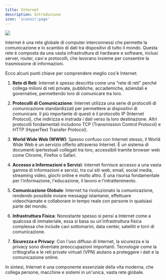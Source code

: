 ```yaml
---
title: Internet
description: Introduzione
icon: 'iconoir:page'
---
```


![](/images/2-frontend/internet.webp)

Internet è una rete globale di computer interconnessi che permette la comunicazione e lo scambio di dati tra dispositivi di tutto il mondo. Questa rete è composta da una vasta infrastruttura di hardware e software, inclusi server, router, cavi e protocolli, che lavorano insieme per consentire la trasmissione di informazioni.

Ecco alcuni punti chiave per comprendere meglio cos'è Internet:

1. **Rete di Reti**: Internet è spesso descritta come una "rete di reti" perché collega milioni di reti private, pubbliche, accademiche, aziendali e governative, permettendo loro di comunicare tra loro.

2. **Protocolli di Comunicazione**: Internet utilizza una serie di protocolli di comunicazione standardizzati per permettere ai dispositivi di comunicare. Il più importante di questi è il protocollo IP (Internet Protocol), che indirizza e instrada i dati verso la loro destinazione. Altri protocolli fondamentali includono TCP (Transmission Control Protocol) e HTTP (HyperText Transfer Protocol).

3. **World Wide Web (WWW)**: Spesso confuso con Internet stesso, il World Wide Web è un servizio offerto attraverso Internet. È un sistema di documenti ipertestuali collegati tra loro, accessibili tramite browser web come Chrome, Firefox o Safari.

4. **Accesso a Informazioni e Servizi**: Internet fornisce accesso a una vasta gamma di informazioni e servizi, tra cui siti web, email, social media, streaming video, giochi online e molto altro. È una risorsa fondamentale per l'informazione, l'educazione, il lavoro e l'intrattenimento.

5. **Comunicazione Globale**: Internet ha rivoluzionato la comunicazione, rendendo possibile inviare messaggi istantanei, effettuare videochiamate e collaborare in tempo reale con persone in qualsiasi parte del mondo.

6. **Infrastruttura Fisica**: Nonostante spesso si pensi a Internet come a qualcosa di immateriale, essa si basa su un'infrastruttura fisica complessa che include cavi sottomarini, data center, satelliti e torri di comunicazione.

7. **Sicurezza e Privacy**: Con l'uso diffuso di Internet, la sicurezza e la privacy sono diventate preoccupazioni importanti. Tecnologie come la crittografia e le reti private virtuali (VPN) aiutano a proteggere i dati e la comunicazione online.

In sintesi, Internet è una componente essenziale della vita moderna, che collega persone, macchine e sistemi in un'unica, vasta rete globale.